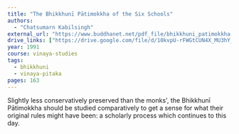 ```yaml
---
title: "The Bhikkhunī Pātimokkha of the Six Schools"
authors:
  - "Chatsumarn Kabilsingh"
external_url: "https://www.buddhanet.net/pdf_file/bhikkhuni_patimokkha.pdf"
drive_links: ["https://drive.google.com/file/d/10kvpU-rFWGtCUN4X_MU3hY_Cng-YzOUf/view?usp=drivesdk"]
year: 1991
course: vinaya-studies
tags:
  - bhikkhuni
  - vinaya-pitaka
pages: 163
---
```


Slightly less conservatively preserved than the monks', the Bhikkhunī Pātimokkha should be studied comparatively to get a sense for what their original rules might have been: a scholarly process which continues to this day.
